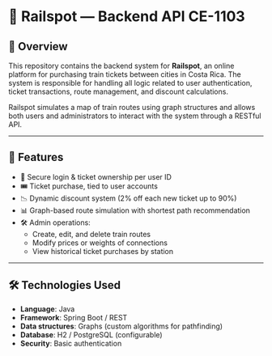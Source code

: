 # 🚂 Railspot — Backend API CE-1103

## 📘 Overview

This repository contains the backend system for **Railspot**, an online platform for purchasing train tickets between cities in Costa Rica. The system is responsible for handling all logic related to user authentication, ticket transactions, route management, and discount calculations.

Railspot simulates a map of train routes using graph structures and allows both users and administrators to interact with the system through a RESTful API.

---

## 🔁 Features

- 🔐 Secure login & ticket ownership per user ID
- 🎟️ Ticket purchase, tied to user accounts
- 📉 Dynamic discount system (2% off each new ticket up to 90%)
- 📊 Graph-based route simulation with shortest path recommendation
- 🛠️ Admin operations:
  - Create, edit, and delete train routes
  - Modify prices or weights of connections
  - View historical ticket purchases by station

---

## 🛠️ Technologies Used

- **Language**: Java
- **Framework**: Spring Boot / REST
- **Data structures**: Graphs (custom algorithms for pathfinding)
- **Database**: H2 / PostgreSQL (configurable)
- **Security**: Basic authentication


